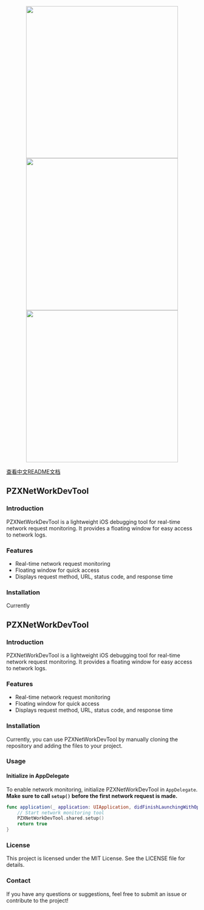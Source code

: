 <p align="center">
  <img src="https://upload-images.jianshu.io/upload_images/19409325-519689bc90ffc96a.jpg?imageMogr2/auto-orient/strip%7CimageView2/2/w/400" width="400"/>
  <img src="https://upload-images.jianshu.io/upload_images/19409325-98fcb7203098aa18.jpg?imageMogr2/auto-orient/strip%7CimageView2/2/w/400" width="400"/>
  <img src="https://upload-images.jianshu.io/upload_images/19409325-b9f61f7525c69d9b.jpg?imageMogr2/auto-orient/strip%7CimageView2/2/w/400" width="400"/>
</p>

[查看中文README文档](https://github.com/PZXforXcode/PZXNetWorkDevTool/blob/main/README_CN.md)

## PZXNetWorkDevTool

### Introduction

PZXNetWorkDevTool is a lightweight iOS debugging tool for real-time network request monitoring. It provides a floating window for easy access to network logs.

### Features

- Real-time network request monitoring
- Floating window for quick access
- Displays request method, URL, status code, and response time

### Installation

Currently

## PZXNetWorkDevTool

### Introduction

PZXNetWorkDevTool is a lightweight iOS debugging tool for real-time network request monitoring. It provides a floating window for easy access to network logs.

### Features

- Real-time network request monitoring
- Floating window for quick access
- Displays request method, URL, status code, and response time

### Installation

Currently, you can use PZXNetWorkDevTool by manually cloning the repository and adding the files to your project.

### Usage

#### Initialize in AppDelegate

To enable network monitoring, initialize PZXNetWorkDevTool in `AppDelegate`. **Make sure to call `setup()` before the first network request is made.**

```swift
func application(_ application: UIApplication, didFinishLaunchingWithOptions launchOptions: [UIApplication.LaunchOptionsKey: Any]?) -> Bool {
    // Start network monitoring tool
    PZXNetWorkDevTool.shared.setup()
    return true
}
```

### License

This project is licensed under the MIT License. See the LICENSE file for details.

### Contact

If you have any questions or suggestions, feel free to submit an issue or contribute to the project!

